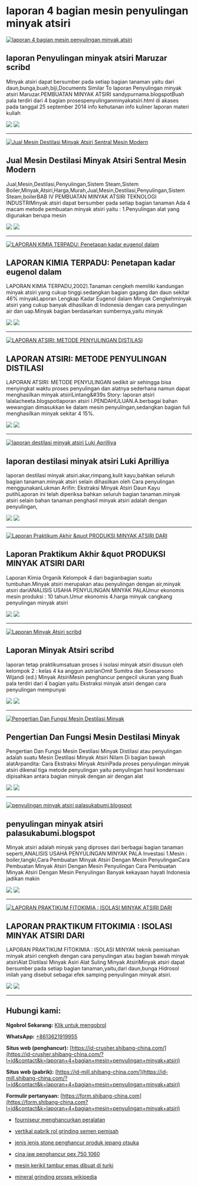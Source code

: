 # laporan 4 bagian mesin penyulingan minyak atsiri

<a href="https://swt.shibang-china.com/?l=id&img&k=laporan+4+bagian+mesin+penyulingan+minyak+atsiri" target="_blank">![laporan 4 bagian mesin penyulingan minyak atsiri](http://static.shibang-china.com/all-800x300/1364.jpg)</a>

## laporan Penyulingan minyak atsiri Maruzar scribd
Minyak atsiri dapat bersumber pada setiap bagian tanaman yaitu dari daun,bunga,buah,biji,Documents Similar To laporan Penyulingan minyak atsiri Maruzar.PEMBUATAN MINYAK ATSIRI sandypurnama.blogspotBuah pala terdiri dari 4 bagian prosespenyulinganminyakatsiri.html di akases pada tanggal 25 september 2014 info kehutanan info kuliner laporan materi kuliah


<a href="https://whatsapp.shibangsoft.com/WhatsApp.php" target="_blank" title="WhatsApp">![](http://static.shibang-china.com/icon/whatsapp.png)</a> <a href="https://swt.shibang-china.com/?l=id&icon&k=laporan+4+bagian+mesin+penyulingan+minyak+atsiri" target="_blank">![](http://static.shibang-china.com/icon/chat-id.png)</a>

---

<a href="https://swt.shibang-china.com/?l=id&img&k=laporan+4+bagian+mesin+penyulingan+minyak+atsiri" target="_blank">![Jual Mesin Destilasi Minyak Atsiri Sentral Mesin Modern](http://static.shibang-china.com/all-800x300/571.jpg)</a>

## Jual Mesin Destilasi Minyak Atsiri Sentral Mesin Modern
Jual,Mesin,Destilasi,Penyulingan,Sistem Steam,Sistem Boiler,Minyak,Atsiri,Harga,Murah,Jual,Mesin,Destilasi,Penyulingan,Sistem Steam,boilerBAB IV PEMBUATAN MINYAK ATSIRI TEKNOLOGI INDUSTRIMinyak atsiri dapat bersumber pada setiap bagian tanaman Ada 4 macam metode pembuatan minyak atsiri yaitu : 1.Penyulingan alat yang digunakan berupa mesin


<a href="https://whatsapp.shibangsoft.com/WhatsApp.php" target="_blank" title="WhatsApp">![](http://static.shibang-china.com/icon/whatsapp.png)</a> <a href="https://swt.shibang-china.com/?l=id&icon&k=laporan+4+bagian+mesin+penyulingan+minyak+atsiri" target="_blank">![](http://static.shibang-china.com/icon/chat-id.png)</a>

---

<a href="https://swt.shibang-china.com/?l=id&img&k=laporan+4+bagian+mesin+penyulingan+minyak+atsiri" target="_blank">![LAPORAN KIMIA TERPADU: Penetapan kadar eugenol dalam](http://static.shibang-china.com/all-800x300/553.jpg)</a>

## LAPORAN KIMIA TERPADU: Penetapan kadar eugenol dalam
LAPORAN KIMIA TERPADU,2002).Tanaman cengkeh memiliki kandungan minyak atsiri yang cukup tinggi.sedangkan bagian gagang dan daun sekitar 46% minyakLaporan Lengkap Kadar Eugenol dalam Minyak Cengkehminyak atsiri yang cukup banyak dihasilkan di Indonesia dengan cara penyulingan air dan uap.Minyak bagian berdasarkan sumbernya,yaitu minyak


<a href="https://whatsapp.shibangsoft.com/WhatsApp.php" target="_blank" title="WhatsApp">![](http://static.shibang-china.com/icon/whatsapp.png)</a> <a href="https://swt.shibang-china.com/?l=id&icon&k=laporan+4+bagian+mesin+penyulingan+minyak+atsiri" target="_blank">![](http://static.shibang-china.com/icon/chat-id.png)</a>

---

<a href="https://swt.shibang-china.com/?l=id&img&k=laporan+4+bagian+mesin+penyulingan+minyak+atsiri" target="_blank">![LAPORAN ATSIRI: METODE PENYULINGAN DISTILASI](http://static.shibang-china.com/all-800x300/523.jpg)</a>

## LAPORAN ATSIRI: METODE PENYULINGAN DISTILASI
LAPORAN ATSIRI: METODE PENYULINGAN sedikit air sehingga bisa menyingkat waktu proses penyulingan dan alatnya sederhana namun dapat menghasilkan minyak atsiriLintang&#39s Story: laporan atsiri lalalacheeta.blogspotlaporan atsiri I.PENDAHULUAN.A.berbagai bahan wewangian dimasukkan ke dalam mesin penyulingan,sedangkan bagian fuli menghasilkan minyak sekitar 4 15%.


<a href="https://whatsapp.shibangsoft.com/WhatsApp.php" target="_blank" title="WhatsApp">![](http://static.shibang-china.com/icon/whatsapp.png)</a> <a href="https://swt.shibang-china.com/?l=id&icon&k=laporan+4+bagian+mesin+penyulingan+minyak+atsiri" target="_blank">![](http://static.shibang-china.com/icon/chat-id.png)</a>

---

<a href="https://swt.shibang-china.com/?l=id&img&k=laporan+4+bagian+mesin+penyulingan+minyak+atsiri" target="_blank">![laporan destilasi minyak atsiri Luki Aprilliya](http://static.shibang-china.com/all-800x300/89.jpg)</a>

## laporan destilasi minyak atsiri Luki Aprilliya
laporan destilasi minyak atsiri.akar,rimpang,kulit kayu,bahkan seluruh bagian tanaman.minyak atsiri selain dihasilkan oleh Cara penyulingan menggunakanLukman Arifin: Ekstraksi Minyak Atsiri Daun Kayu putihLaporan ini telah diperiksa bahkan seluruh bagian tanaman.minyak atsiri selain bahan tanaman penghasil minyak atsiri adalah dengan penyulingan,


<a href="https://whatsapp.shibangsoft.com/WhatsApp.php" target="_blank" title="WhatsApp">![](http://static.shibang-china.com/icon/whatsapp.png)</a> <a href="https://swt.shibang-china.com/?l=id&icon&k=laporan+4+bagian+mesin+penyulingan+minyak+atsiri" target="_blank">![](http://static.shibang-china.com/icon/chat-id.png)</a>

---

<a href="https://swt.shibang-china.com/?l=id&img&k=laporan+4+bagian+mesin+penyulingan+minyak+atsiri" target="_blank">![Laporan Praktikum Akhir &quot PRODUKSI MINYAK ATSIRI DARI](http://static.shibang-china.com/all-800x300/362.jpg)</a>

## Laporan Praktikum Akhir &quot PRODUKSI MINYAK ATSIRI DARI
Laporan Kimia Organik Kelompok 4 dari bagianbagian suatu tumbuhan.Minyak atsiri merupakan atau penyulingan dengan air,minyak atsiri dariANALISIS USAHA PENYULINGAN MINYAK PALAUmur ekonomis mesin produksi : 10 tahun.Umur ekonomis 4.harga minyak cangkang penyulingan minyak atsiri


<a href="https://whatsapp.shibangsoft.com/WhatsApp.php" target="_blank" title="WhatsApp">![](http://static.shibang-china.com/icon/whatsapp.png)</a> <a href="https://swt.shibang-china.com/?l=id&icon&k=laporan+4+bagian+mesin+penyulingan+minyak+atsiri" target="_blank">![](http://static.shibang-china.com/icon/chat-id.png)</a>

---

<a href="https://swt.shibang-china.com/?l=id&img&k=laporan+4+bagian+mesin+penyulingan+minyak+atsiri" target="_blank">![Laporan Minyak Atsiri scribd](http://static.shibang-china.com/all-800x300/1064.jpg)</a>

## Laporan Minyak Atsiri scribd
laporan tetap praktikumsatuan proses ii isolasi minyak atsiri disusun oleh kelompok 2 : kelas 4 ka anggun astrianOmit Sumitra dan Soesarsono Wijandi (ed.) Minyak AtsiriMesin penghancur pengecil ukuran yang Buah pala terdiri dari 4 bagian yaitu Ekstraksi minyak atsiri dengan cara penyulingan mempunyai


<a href="https://whatsapp.shibangsoft.com/WhatsApp.php" target="_blank" title="WhatsApp">![](http://static.shibang-china.com/icon/whatsapp.png)</a> <a href="https://swt.shibang-china.com/?l=id&icon&k=laporan+4+bagian+mesin+penyulingan+minyak+atsiri" target="_blank">![](http://static.shibang-china.com/icon/chat-id.png)</a>

---

<a href="https://swt.shibang-china.com/?l=id&img&k=laporan+4+bagian+mesin+penyulingan+minyak+atsiri" target="_blank">![Pengertian Dan Fungsi Mesin Destilasi Minyak](http://static.shibang-china.com/all-800x300/1088.jpg)</a>

## Pengertian Dan Fungsi Mesin Destilasi Minyak
Pengertian Dan Fungsi Mesin Destilasi Minyak Distilasi atau penyulingan adalah suatu Mesin Destilasi Minyak Atsiri Nilam Di bagian bawah alatArpandita: Cara Ekstraksi Minyak AtsiriPada proses penyulingan minyak atsiri dikenal tiga metode penyulingan yaitu penyulingan hasil kondensasi dipisahkan antara bagian minyak dengan air dengan alat


<a href="https://whatsapp.shibangsoft.com/WhatsApp.php" target="_blank" title="WhatsApp">![](http://static.shibang-china.com/icon/whatsapp.png)</a> <a href="https://swt.shibang-china.com/?l=id&icon&k=laporan+4+bagian+mesin+penyulingan+minyak+atsiri" target="_blank">![](http://static.shibang-china.com/icon/chat-id.png)</a>

---

<a href="https://swt.shibang-china.com/?l=id&img&k=laporan+4+bagian+mesin+penyulingan+minyak+atsiri" target="_blank">![penyulingan minyak atsiri palasukabumi.blogspot](http://static.shibang-china.com/all-800x300/1365.jpg)</a>

## penyulingan minyak atsiri palasukabumi.blogspot
Minyak atsiri adalah minyak yang diproses dari berbagai bagian tanaman seperti,ANALISIS USAHA PENYULINGAN MINYAK PALA Investasi 1.Mesin : boiler,tangki,Cara Pembuatan Minyak Atsiri Dengan Mesin PenyulinganCara Pembuatan Minyak Atsiri Dengan Mesin Penyulingan Cara Pembuatan Minyak Atsiri Dengan Mesin Penyulingan Banyak kekayaan hayati Indonesia jadikan makin


<a href="https://whatsapp.shibangsoft.com/WhatsApp.php" target="_blank" title="WhatsApp">![](http://static.shibang-china.com/icon/whatsapp.png)</a> <a href="https://swt.shibang-china.com/?l=id&icon&k=laporan+4+bagian+mesin+penyulingan+minyak+atsiri" target="_blank">![](http://static.shibang-china.com/icon/chat-id.png)</a>

---

<a href="https://swt.shibang-china.com/?l=id&img&k=laporan+4+bagian+mesin+penyulingan+minyak+atsiri" target="_blank">![LAPORAN PRAKTIKUM FITOKIMIA : ISOLASI MINYAK ATSIRI DARI](http://static.shibang-china.com/all-800x300/1144.jpg)</a>

## LAPORAN PRAKTIKUM FITOKIMIA : ISOLASI MINYAK ATSIRI DARI
LAPORAN PRAKTIKUM FITOKIMIA : ISOLASI MINYAK teknik pemisahan minyak atsiri cengkeh dengan cara penyulingan atau bagian bawah minyak atsiriAlat Distilasi Minyak Asiri Alat Suling Minyak AtsiriMinyak atsiri dapat bersumber pada setiap bagian tanaman,yaitu,dari daun,bunga Hidrosol inilah yang disebut sebagai efek samping penyulingan minyak atsiri.


<a href="https://whatsapp.shibangsoft.com/WhatsApp.php" target="_blank" title="WhatsApp">![](http://static.shibang-china.com/icon/whatsapp.png)</a> <a href="https://swt.shibang-china.com/?l=id&icon&k=laporan+4+bagian+mesin+penyulingan+minyak+atsiri" target="_blank">![](http://static.shibang-china.com/icon/chat-id.png)</a>

---
## Hubungi kami:

**Ngobrol Sekarang:** [Klik untuk mengobrol](https://swt.shibang-china.com?l=id&contact&k=laporan+4+bagian+mesin+penyulingan+minyak+atsiri)

**WhatsApp:**  [+8613621919955](https://whatsapp.shibangsoft.com/WhatsApp.php)

**Situs web (penghancur):** [https://id-crusher.shibang-china.com/](https://id-crusher.shibang-china.com/?l=id&contact&k=laporan+4+bagian+mesin+penyulingan+minyak+atsiri)

**Situs web (pabrik):** [https://id-mill.shibang-china.com/](https://id-mill.shibang-china.com/?l=id&contact&k=laporan+4+bagian+mesin+penyulingan+minyak+atsiri)

**Formulir pertanyaan:** [https://form.shibang-china.com](https://form.shibang-china.com?l=id&contact&k=laporan+4+bagian+mesin+penyulingan+minyak+atsiri)

* [fourniseur menghancurkan peralatan](../34/fourniseur%20menghancurkan%20peralatan.md)

* [vertikal pabrik rol grinding semen pemisah](../33/vertikal%20pabrik%20rol%20grinding%20semen%20pemisah.md)

* [jenis jenis stone penghancur produk jepang otsuka](../39/jenis%20jenis%20stone%20penghancur%20produk%20jepang%20otsuka.md)

* [cina jaw penghancur pex 750 1060](../40/cina%20jaw%20penghancur%20pex%20750%201060.md)

* [mesin kerikil tambur emas dibuat di turki](../38/mesin%20kerikil%20tambur%20emas%20dibuat%20di%20turki.md)

* [mineral grinding proses wikipedia](../31/mineral%20grinding%20proses%20wikipedia.md)